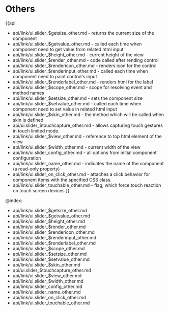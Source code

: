 Others
=======

{{api
- api/link/ui.slider_$getsize_other.md - returns the current size of the component
- api/link/ui.slider_$getvalue_other.md - called each time when component need to get value from related html input
- api/link/ui.slider_$height_other.md - current height of the view
- api/link/ui.slider_$render_other.md - code called after rending control
- api/link/ui.slider_$rendericon_other.md - renders icon for the control
- api/link/ui.slider_$renderinput_other.md - called each time when component need to paint control's input
- api/link/ui.slider_$renderlabel_other.md - renders html for the label
- api/link/ui.slider_$scope_other.md - scope for resolving event and method names
- api/link/ui.slider_$setsize_other.md - sets the component size
- api/link/ui.slider_$setvalue_other.md - called each time when component need to set value in related html input
- api/link/ui.slider_$skin_other.md - the method which will be called when skin is defined
- api/ui.slider_$touchcapture_other.md - allows capturing touch gestures in touch limited mode.
- api/link/ui.slider_$view_other.md - reference to top html element of the view
- api/link/ui.slider_$width_other.md - current width of the view
- api/link/ui.slider_config_other.md - all options from initial component configuration
- api/link/ui.slider_name_other.md - indicates the name of the component (a read-only property)
- api/link/ui.slider_on_click_other.md - attaches a click behavior for component items with the specified CSS class.
- api/link/ui.slider_touchable_other.md - flag, which force touch reaction on touch screen devices
}}

@index:
- api/link/ui.slider_$getsize_other.md
- api/link/ui.slider_$getvalue_other.md
- api/link/ui.slider_$height_other.md
- api/link/ui.slider_$render_other.md
- api/link/ui.slider_$rendericon_other.md
- api/link/ui.slider_$renderinput_other.md
- api/link/ui.slider_$renderlabel_other.md
- api/link/ui.slider_$scope_other.md
- api/link/ui.slider_$setsize_other.md
- api/link/ui.slider_$setvalue_other.md
- api/link/ui.slider_$skin_other.md
- api/ui.slider_$touchcapture_other.md
- api/link/ui.slider_$view_other.md
- api/link/ui.slider_$width_other.md
- api/link/ui.slider_config_other.md
- api/link/ui.slider_name_other.md
- api/link/ui.slider_on_click_other.md
- api/link/ui.slider_touchable_other.md


